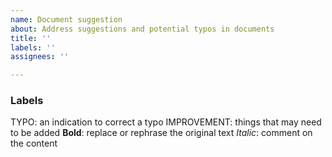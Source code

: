 ```yaml
---
name: Document suggestion
about: Address suggestions and potential typos in documents
title: ''
labels: ''
assignees: ''

---
```


### Labels

TYPO: an indication to correct a typo
IMPROVEMENT: things that may need to be added
**Bold**: replace or rephrase the original text
*Italic*: comment on the content
